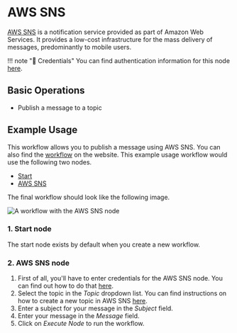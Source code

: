 # AWS SNS

[AWS SNS](https://aws.amazon.com/sns/) is a notification service provided as part of Amazon Web Services. It provides a low-cost infrastructure for the mass delivery of messages, predominantly to mobile users.

!!! note "🔑 Credentials"
    You can find authentication information for this node [here](/workflow/integrations/credentials/aws/).


## Basic Operations

* Publish a message to a topic

## Example Usage

This workflow allows you to publish a message using AWS SNS. You can also find the [workflow](https://WF².io/workflows/501) on the website. This example usage workflow would use the following two nodes.
- [Start](/workflow/integrations/core-nodes/workflow-nodes-base.start/)
- [AWS SNS]()

The final workflow should look like the following image.

![A workflow with the AWS SNS node](/_images/integrations/nodes/awssns/workflow.png)

### 1. Start node

The start node exists by default when you create a new workflow.

### 2. AWS SNS node

1. First of all, you'll have to enter credentials for the AWS SNS node. You can find out how to do that [here](/workflow/integrations/credentials/aws/).
2. Select the topic in the *Topic* dropdown list. You can find instructions on how to create a new topic in AWS SNS [here](https://docs.aws.amazon.com/sns/latest/dg/sns-tutorial-create-topic.html).
3. Enter a subject for your message in the *Subject* field.
4. Enter your message in the *Message* field.
5. Click on *Execute Node* to run the workflow.

